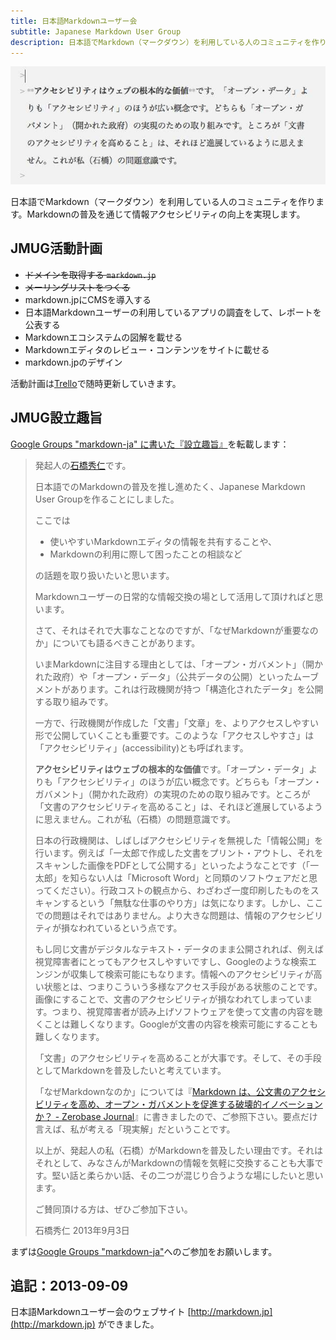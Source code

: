 ```yaml
---
title: 日本語Markdownユーザー会
subtitle: Japanese Markdown User Group
description: 日本語でMarkdown（マークダウン）を利用している人のコミュニティを作ります。Markdownの普及を通じて情報アクセシビリティの向上を実現します。
---
```


![](/images/posts/activity/2013-09-03-japanese-markdown-user-group/japan-markdown-user-group.jpg)

日本語でMarkdown（マークダウン）を利用している人のコミュニティを作ります。Markdownの普及を通じて情報アクセシビリティの向上を実現します。

JMUG活動計画
----------------------

- <del>ドメインを取得する `markdown.jp`</del>
- <del>メーリングリストをつくる</del>
- markdown.jpにCMSを導入する
- 日本語Markdownユーザーの利用しているアプリの調査をして、レポートを公表する
- Markdownエコシステムの図解を載せる
- Markdownエディタのレビュー・コンテンツをサイトに載せる
- markdown.jpのデザイン

活動計画は[Trello](https://trello.com/b/74KojBBd/markdown-user-group)で随時更新していきます。

JMUG設立趣旨
---------------------

[Google Groups "markdown-ja" に書いた『設立趣旨』](https://groups.google.com/d/msg/markdown-ja/jkO09N0fyjU/KuckQFBSr9QJ)を転載します：

> 発起人の[石橋秀仁]です。
>
> 日本語でのMarkdownの普及を推し進めたく、Japanese Markdown User Groupを作ることにしました。
>
> ここでは
>
> - 使いやすいMarkdownエディタの情報を共有することや、
> - Markdownの利用に際して困ったことの相談など
>
> の話題を取り扱いたいと思います。
>
> Markdownユーザーの日常的な情報交換の場として活用して頂ければと思います。
>
> さて、それはそれで大事なことなのですが、「なぜMarkdownが重要なのか」についても語るべきことがあります。
>
> いまMarkdownに注目する理由としては、「オープン・ガバメント」（開かれた政府）や「オープン・データ」（公共データの公開）といったムーブメントがあります。これは行政機関が持つ「構造化されたデータ」を公開する取り組みです。
>
> 一方で、行政機関が作成した「文書」「文章」を、よりアクセスしやすい形で公開していくことも重要です。このような「アクセスしやすさ」は「アクセシビリティ」(accessibility)とも呼ばれます。
>
> **アクセシビリティはウェブの根本的な価値**です。「オープン・データ」よりも「アクセシビリティ」のほうが広い概念です。どちらも「オープン・ガバメント」（開かれた政府）の実現のための取り組みです。ところが「文書のアクセシビリティを高めること」は、それほど進展しているように思えません。これが私（石橋）の問題意識です。
>
> 日本の行政機関は、しばしばアクセシビリティを無視した「情報公開」を行います。例えば「一太郎で作成した文書をプリント・アウトし、それをスキャンした画像をPDFとして公開する」といったようなことです（「一太郎」を知らない人は「Microsoft Word」と同類のソフトウェアだと思ってください）。行政コストの観点から、わざわざ一度印刷したものをスキャンするという「無駄な仕事のやり方」は気になります。しかし、ここでの問題はそれではありません。より大きな問題は、情報のアクセシビリティが損なわれているという点です。
>
> もし同じ文書がデジタルなテキスト・データのまま公開されれば、例えば視覚障害者にとってもアクセスしやすいですし、Googleのような検索エンジンが収集して検索可能にもなります。情報へのアクセシビリティが高い状態とは、つまりこういう多様なアクセス手段がある状態のことです。画像にすることで、文書のアクセシビリティが損なわれてしまっています。つまり、視覚障害者が読み上げソフトウェアを使って文書の内容を聴くことは難しくなります。Googleが文書の内容を検索可能にすることも難しくなります。
>
> 「文書」のアクセシビリティを高めることが大事です。そして、その手段としてMarkdownを普及したいと考えています。
>
> 「なぜMarkdownなのか」については『[Markdown は、公文書のアクセシビリティを高め、オープン・ガバメントを促進する破壊的イノベーションか？ - Zerobase Journal]』に書きましたので、ご参照下さい。要点だけ言えば、私が考える「現実解」だということです。
>
> 以上が、発起人の私（石橋）がMarkdownを普及したい理由です。それはそれとして、みなさんがMarkdownの情報を気軽に交換することも大事です。堅い話と柔らかい話、その二つが混じり合うような場にしたいと思います。
>
> ご賛同頂ける方は、ぜひご参加下さい。
>
> 石橋秀仁
> 2013年9月3日

まずは[Google Groups "markdown-ja"](https://groups.google.com/d/forum/markdown-ja)へのご参加をお願いします。

[石橋秀仁]: http://ja.ishibashihideto.net/
[Markdown は、公文書のアクセシビリティを高め、オープン・ガバメントを促進する破壊的イノベーションか？ - Zerobase Journal]: http://zerobase.jp/blog/2013/03/_markdown.html

## 追記：2013-09-09

日本語Markdownユーザー会のウェブサイト [http://markdown.jp](http://markdown.jp) ができました。
